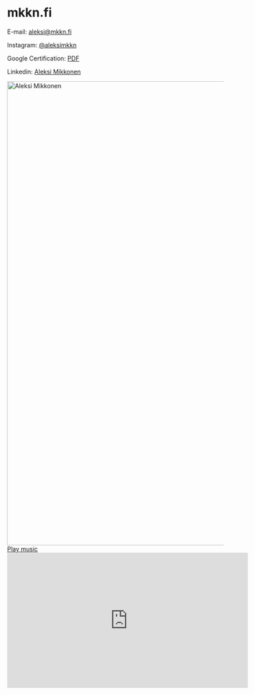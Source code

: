 # mkkn.fi


E-mail: [aleksi@mkkn.fi](mailto:aleksi@mkkn.fi)

Instagram: [@aleksimkkn](https://www.instagram.com/aleksimkkn/)

Google Certification: [PDF](https://mkkn.fi/Aleksi%20Mikkonen%2C%20Google%20Digital%20Marketing.pdf)

Linkedin: [Aleksi Mikkonen](https://fi.linkedin.com/in/aleksi-mikkonen-2b39051b4?trk=profile-badge)

<!DOCTYPE html>
<html>
   <head>
      <title>Aleksi Mikkonen</title>
   </head>

   <body>
      <img src="https://cdn.discordapp.com/attachments/610860693612396555/750247091049201675/aleksi.png" alt="Aleksi Mikkonen" width="2000"
         height="1080"> 
   <a href="C:\Users\aleks\Downloads\Wide_Putin_walking_but_hes_always_in_frame_full_version (1).mp3">Play music</a>
   </body>
 
</html>
<iframe width="560" height="315" src="https://www.youtube.com/embed/evtzByeNxZw" frameborder="0" allow="accelerometer; autoplay; encrypted-media; gyroscope; picture-in-picture" allowfullscreen></iframe>
